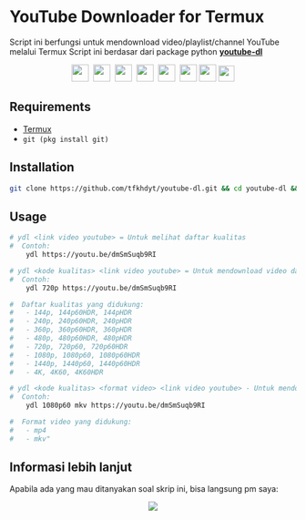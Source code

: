 # YouTube Downloader for Termux

Script ini berfungsi untuk mendownload video/playlist/channel YouTube melalui Termux
Script ini berdasar dari package python [**youtube-dl**](https://github.com/ytdl-org/youtube-dl)<br>
<p align=center>
  <a href="Https://facebook.com/tfkhdyt142"><img height="30" src="https://www.pinclipart.com/picdir/big/2-21918_download-transparent-background-facebook-logo-clipart-facebook-logo.png"></a>&nbsp;
  <a href="https://twitter.com/tfkhdyt"><img height="30" src="https://www.pinclipart.com/picdir/big/64-649167_the-pairings-twitter-icon-rounded-square-clipart.png"></a>&nbsp;
  <a href="https://instagram.com/_tfkhdyt_"><img height="30" src="https://camo.githubusercontent.com/5cf2a148d1763dca531d1d43bdf234b4e57ee2e00f613589e6d307ccd1077a9f/68747470733a2f2f7777772e70696e636c69706172742e636f6d2f7069636469722f6269672f3130392d313039393330315f696e7374616772616d2d696e7374616772616d2d6c6f676f2d6e6f2d626f726465722d636c69706172742e706e67"></a>&nbsp;
  <a href="https://youtube.com/tfkhdyt"><img height="30" src="https://www.pinclipart.com/picdir/big/530-5305952_youtube-computer-icons-portable-network-graphics-logo-logo.png"></a>&nbsp;
  <a href="https://t.me/tfkhdyt"><img height="30" src="https://cdn4.iconfinder.com/data/icons/social-media-2146/512/37_social-512.png"></a>&nbsp;
  <a href="https://open.spotify.com/playlist/4JR5wqcnuOQw6ppF38Vpu9?si=zHMKBfCiRrGVamKsL8LXqQ"><img height="30" src="https://cdn2.iconfinder.com/data/icons/social-icons-33/128/Spotify-512.png"></a>
  <a href="https://pddikti.kemdikbud.go.id/data_mahasiswa/QUUyNzdEMjktNDk0Ri00RTlDLUE4NzgtNkUwRDBDRjIxOUNB"><img height="30" src="https://i.postimg.cc/YSB2c3DG/1619598282440.png"></a>
  <a href="https://www.linkedin.com/mwlite/in/taufik-hidayat-6793aa200"><img height="28" src="https://image.flaticon.com/icons/png/512/174/174857.png"></a>
</p>

## Requirements
- <a href="https://play.google.com/store/apps/details?id=com.termux">Termux</a>
- `git (pkg install git)`

## Installation
```Bash
git clone https://github.com/tfkhdyt/youtube-dl.git && cd youtube-dl && ./install
```
## Usage
```Bash
# ydl <link video youtube> = Untuk melihat daftar kualitas
#  Contoh:
	ydl https://youtu.be/dmSmSuqb9RI

# ydl <kode kualitas> <link video youtube> = Untuk mendownload video dalam kualitas tertentu
#  Contoh:
	ydl 720p https://youtu.be/dmSmSuqb9RI 

#  Daftar kualitas yang didukung:
#	- 144p, 144p60HDR, 144pHDR
#	- 240p, 240p60HDR, 240pHDR
#	- 360p, 360p60HDR, 360pHDR
#	- 480p, 480p60HDR, 480pHDR
#	- 720p, 720p60, 720p60HDR
#	- 1080p, 1080p60, 1080p60HDR
#	- 1440p, 1440p60, 1440p60HDR
#	- 4K, 4K60, 4K60HDR

# ydl <kode kualitas> <format video> <link video youtube> - Untuk mendownload video dalam format tertentu
#  Contoh:
	ydl 1080p60 mkv https://youtu.be/dmSmSuqb9RI 

#  Format video yang didukung:
#	- mp4
#	- mkv"	
```

## Informasi lebih lanjut
Apabila ada yang mau ditanyakan soal skrip ini, bisa langsung pm saya:
<p align=center>
<a href="https://linktr.ee/tfkhdyt" target="_blank"><img src="https://img.shields.io/badge/Contact-me-green?style=for-the-badge"/></a>
</p>
